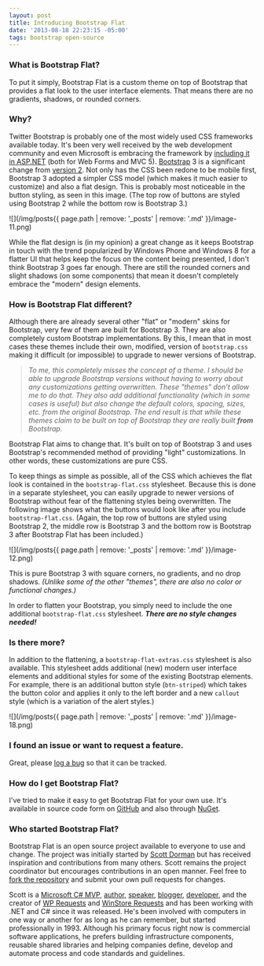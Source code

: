 ```yaml
---
layout: post
title: Introducing Bootstrap Flat
date: '2013-08-18 22:23:15 -05:00'
tags: bootstrap open-source
---
```


### What is Bootstrap Flat?

To put it simply, Bootstrap Flat is a custom theme on top of Bootstrap that provides a flat look to the user interface elements. That means there are no gradients, shadows, or rounded corners.

### Why?

Twitter Bootstrap is probably one of the most widely used CSS frameworks available today. It's been very well received by the web development community and even Microsoft is embracing the framework by [including it in ASP.NET](http://www.asp.net/vnext/overview/latest/release-notes) (both for Web Forms and MVC 5). [Bootstrap](http://getbootstrap.com/) 3 is a significant change from [version 2](http://getbootstrap.com/2.3.2/). Not only has the CSS been redone to be mobile first, Bootstrap 3 adopted a simpler CSS model (which makes it much easier to customize) and also a flat design. This is probably most noticeable in the button styling, as seen in this image. (The top row of buttons are styled using Bootstrap 2 while the bottom row is Bootstrap 3.)

![](/img/posts{{ page.path | remove: '_posts' | remove: '.md' }}/image-11.png)

While the flat design is (in my opinion) a great change as it keeps Bootstrap in touch with the trend popularized by Windows Phone and Windows 8 for a flatter UI that helps keep the focus on the content being presented, I don't think Bootstrap 3 goes far enough. There are still the rounded corners and slight shadows (on some components) that mean it doesn't completely embrace the "modern" design elements.

### How is Bootstrap Flat different?

Although there are already several other "flat" or "modern" skins for Bootstrap, very few of them are built for Bootstrap 3. They are also completely custom Bootstrap implementations. By this, I mean that in most cases these themes include their own, modified, version of `bootstrap.css` making it difficult (or impossible) to upgrade to newer versions of Bootstrap. 

> *To me, this completely misses the concept of a theme. I should be able to upgrade Bootstrap versions without having to worry about any customizations getting overwritten. These "themes" don't allow me to do that. They also add additional functionality (which in some cases is useful) but also change the default colors, spacing, sizes, etc. from the original Bootstrap. The end result is that while these themes claim to be built on top of Bootstrap they are really built **from** Bootstrap.*

Bootstrap Flat aims to change that. It's built on top of Bootstrap 3 and uses Bootstrap's recommended method of providing "light" customizations. In other words, these customizations are pure CSS. 

To keep things as simple as possible, all of the CSS which achieves the flat look is contained in the `bootstrap-flat.css` stylesheet. Because this is done in a separate stylesheet, you can easily upgrade to newer versions of Bootstrap without fear of the flattening styles being overwritten. The following image shows what the buttons would look like after you include `bootstrap-flat.css`. (Again, the top row of buttons are styled using Bootstrap 2, the middle row is Bootstrap 3 and the bottom row is Bootstrap 3 after Bootstrap Flat has been included.)

![](/img/posts{{ page.path | remove: '_posts' | remove: '.md' }}/image-12.png)

This is pure Bootstrap 3 with square corners, no gradients, and no drop shadows. *(Unlike some of the other "themes", there are also no color or functional changes.)*

In order to flatten your Bootstrap, you simply need to include the one additional `bootstrap-flat.css` stylesheet. ***There are no style changes needed!***

### Is there more?

In addition to the flattening, a `bootstrap-flat-extras.css` stylesheet is also available. This stylesheet adds additional (new) modern user interface elements and additional styles for some of the existing Bootstrap elements. For example, there is an additional button style (`btn-striped`) which takes the button color and applies it only to the left border and a new `callout` style (which is a variation of the alert styles.)

![](/img/posts{{ page.path | remove: '_posts' | remove: '.md' }}/image-18.png)

### I found an issue or want to request a feature.

Great, please [log a bug](https://github.com/scottdorman/bootstrap-flat/issues/new) so that it can be tracked.

### How do I get Bootstrap Flat?

I've tried to make it easy to get Bootstrap Flat for your own use. It's available in source code form on [GitHub](https://github.com/scottdorman/bootstrap-flat) and also through [NuGet](https://www.nuget.org/packages/Twitter.Bootstrap.Flat).

### Who started Bootstrap Flat?

Bootstrap Flat is an open source project available to everyone to use and change. The project was initially started by [Scott Dorman](http://about.me/scottdorman) but has received inspiration and contributions from many others. Scott remains the project coordinator but encourages contributions in an open manner. Feel free to [fork the repository](https://github.com/scottdorman/bootstrap-flat/fork) and submit your own pull requests for changes. 

Scott is a [Microsoft C# MVP](https://mvp.microsoft.com/en-us/PublicProfile/4014220), [author](http://amzn.to/28ILhnG), [speaker](http://speakerrate.com/scottdorman), [blogger](scottdorman.github.io), [developer](http://scottdorman.azurewebsites.net/), and the creator of [WP Requests](http://wprequests.uservoice.com/) and [WinStore Requests](http://winstorerequests.uservoice.com/) and has been working with .NET and C# since it was released. He's been involved with computers in one way or another for as long as he can remember, but started professionally in 1993. Although his primary focus right now is commercial software applications, he prefers building infrastructure components, reusable shared libraries and helping companies define, develop and automate process and code standards and guidelines.
